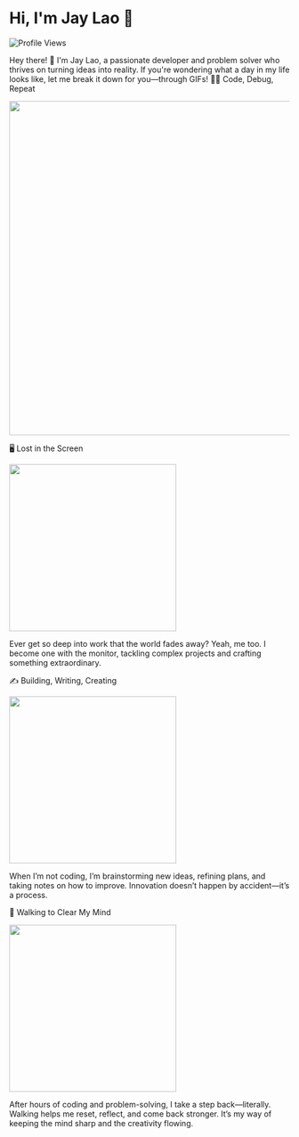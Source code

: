 # Hi, I'm Jay Lao 👋  
![Profile Views](https://komarev.com/ghpvc/?username=JayLao&color=red)

Hey there! 👋 I'm Jay Lao, a passionate developer and problem solver who thrives on turning ideas into reality. If you're wondering what a day in my life looks like, let me break it down for you—through GIFs!
👨‍💻 Code, Debug, Repeat

<p align="center">
<img src="https://media.giphy.com/media/78XCFBGOlS6keY1Bil/giphy.gif" width="600">


🖥️ Lost in the Screen

<img src="https://media.giphy.com/media/26tn33aiTi1jkl6H6/giphy.gif" width="300">

Ever get so deep into work that the world fades away? Yeah, me too. I become one with the monitor, tackling complex projects and crafting something extraordinary.

✍️ Building, Writing, Creating

<img src="https://media.giphy.com/media/l49JRQC9RNa5j35a8/giphy.gif" width="300">

When I’m not coding, I’m brainstorming new ideas, refining plans, and taking notes on how to improve. Innovation doesn’t happen by accident—it’s a process.

🚶 Walking to Clear My Mind

<img src="https://media.giphy.com/media/1zJUoEOi6OGtnzHtn5/giphy.gif" width="300">

After hours of coding and problem-solving, I take a step back—literally. Walking helps me reset, reflect, and come back stronger. It’s my way of keeping the mind sharp and the creativity flowing.
</p>  
